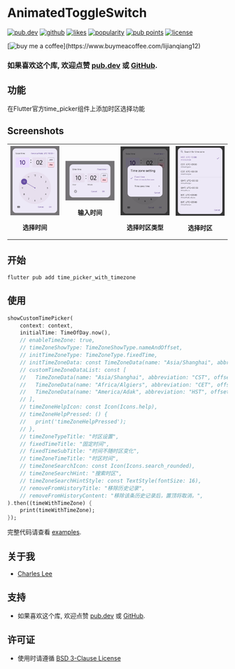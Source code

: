 # AnimatedToggleSwitch

[![pub.dev](https://img.shields.io/pub/v/time_picker_with_timezone.svg?style=flat?logo=dart)](https://pub.dev/packages/time_picker_with_timezone)
[![github](https://img.shields.io/static/v1?label=platform&message=flutter&color=1ebbfd)](https://github.com/lijianqiang12/time_picker_with_timezone)
[![likes](https://img.shields.io/pub/likes/time_picker_with_timezone)](https://pub.dev/packages/time_picker_with_timezone/score)
[![popularity](https://img.shields.io/pub/popularity/time_picker_with_timezone)](https://pub.dev/packages/time_picker_with_timezone/score)
[![pub points](https://img.shields.io/pub/points/time_picker_with_timezone)](https://pub.dev/packages/time_picker_with_timezone/score)
[![license](https://img.shields.io/github/license/lijianqiang12/time_picker_with_timezone.svg)](https://github.com/lijianqiang12/time_picker_with_timezone/blob/master/LICENSE)
<!-- [![codecov](https://codecov.io/gh/lijianqiang12/time_picker_with_timezone/branch/main/graph/badge.svg?token=NY1D6W88H2)](https://codecov.io/gh/lijianqiang12/time_picker_with_timezone) -->

[![buy me a coffee](https://img.buymeacoffee.com/button-api/?text=Buy%20me%20a%20pizza&emoji=🍕&slug=lijianqiang12&button_colour=FF8838&font_colour=ffffff&font_family=Poppins&outline_colour=000000&coffee_colour=ffffff')](https://www.buymeacoffee.com/lijianqiang12)


### 如果喜欢这个库, 欢迎点赞 [pub.dev](https://pub.dev/packages/time_picker_with_timezone) 或 [GitHub](https://github.com/lijianqiang12/time_picker_with_timezone).


## 功能

在Flutter官方time_picker组件上添加时区选择功能

## Screenshots

<table>
    <tr>
        <th>
            <img src="./screenshots/IMG_20240225_220931.jpg" width="250" title="选择时间">
            <p>选择时间</p>
        </th>
        <th>
            <img src="./screenshots/IMG_20240225_220917.jpg" width="250" title="输入时间">
            <p>输入时间</p>
        </th>
        <th>
            <img src="./screenshots/IMG_20240225_220858.jpg" width="250" title="选择时区类型">
            <p>选择时区类型</p>
        </th>
        <th>
            <img src="./screenshots/IMG_20240225_220842.jpg" width="250" title="选择时区">
            <p>选择时区</p>
        </th>
    </tr>
</table>


## 开始

```shell
flutter pub add time_picker_with_timezone
```

## 使用

```dart
showCustomTimePicker(
    context: context,
    initialTime: TimeOfDay.now(),
    // enableTimeZone: true,
    // timeZoneShowType: TimeZoneShowType.nameAndOffset,
    // initTimeZoneType: TimeZoneType.fixedTime,
    // initTimeZoneData: const TimeZoneData(name: "Asia/Shanghai", abbreviation: "CST", offset: 8, isDst: false),
    // customTimeZoneDataList: const [
    //   TimeZoneData(name: "Asia/Shanghai", abbreviation: "CST", offset: 8, isDst: false),
    //   TimeZoneData(name: "Africa/Algiers", abbreviation: "CET", offset: 1, isDst: false),
    //   TimeZoneData(name: "America/Adak", abbreviation: "HST", offset: -10, isDst: false),
    // ],
    // timeZoneHelpIcon: const Icon(Icons.help),
    // timeZoneHelpPressed: () {
    //   print('timeZoneHelpPressed');
    // },
    // timeZoneTypeTitle: "时区设置",
    // fixedTimeTitle: "固定时间",
    // fixedTimeSubTitle: "时间不随时区变化",
    // timeZoneTimeTitle: "时区时间",
    // timeZoneSearchIcon: const Icon(Icons.search_rounded),
    // timeZoneSearchHint: "搜索时区",
    // timeZoneSearchHintStyle: const TextStyle(fontSize: 16),
    // removeFromHistoryTitle: "移除历史记录",
    // removeFromHistoryContent: "移除该条历史记录后，置顶将取消。",
).then((timeWithTimeZone) {
    print(timeWithTimeZone);
});
```

完整代码请查看 [examples](https://github.com/lijianqiang12/time_picker_with_timezone/blob/master/example/lib/main.dart).


## 关于我

- [Charles Lee](https://github.com/lijianqiang12)

## 支持

  - 如果喜欢这个库, 欢迎点赞 [pub.dev](https://pub.dev/packages/time_picker_with_timezone) 或 [GitHub](https://github.com/lijianqiang12/time_picker_with_timezone).

## 许可证

- 使用时请遵循 [BSD 3-Clause License](https://github.com/lijianqiang12/time_picker_with_timezone/blob/master/LICENSE)
